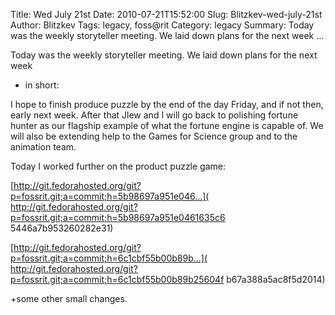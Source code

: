 Title: Wed July 21st
Date: 2010-07-21T15:52:00
Slug: Blitzkev-wed-july-21st
Author: Blitzkev
Tags: legacy, foss@rit
Category: legacy
Summary: Today was the weekly storyteller meeting. We laid down plans for the next week ... 

Today was the weekly storyteller meeting. We laid down plans for the next week
- in short:

I hope to finish produce puzzle by the end of the day Friday, and if not then,
early next week. After that Jlew and I will go back to polishing fortune
hunter as our flagship example of what the fortune engine is capable of. We
will also be extending help to the Games for Science group and to the
animation team.

Today I worked further on the product puzzle game:

[http://git.fedorahosted.org/git?p=fossrit.git;a=commit;h=5b98697a951e046...](
http://git.fedorahosted.org/git?p=fossrit.git;a=commit;h=5b98697a951e0461635c6
5446a7b953260282e31)

[http://git.fedorahosted.org/git?p=fossrit.git;a=commit;h=6c1cbf55b00b89b...](
http://git.fedorahosted.org/git?p=fossrit.git;a=commit;h=6c1cbf55b00b89b25604f
b67a388a5ac8f5d2014)

+some other small changes.

